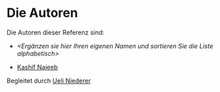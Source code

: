 # Die Autoren

Die Autoren dieser Referenz sind:

- _<Ergänzen sie hier Ihren eigenen Namen und sortieren Sie die Liste alphabetisch>_

* [Kashif Najeeb](naka.md)

Begleitet durch [Ueli Niederer](niue.md)
